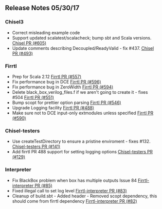 ## Release Notes 05/30/17

### Chisel3

- Correct misleading example code
- Support updated scalatest/scalacheck; bump sbt and Scala versions. [Chisel PR (#605)](https://github.com/ucb-bar/chisel3/pull/605)
- Update comments describing Decoupled/ReadyValid - fix #437. [Chisel PR (#493)](https://github.com/ucb-bar/chisel3/pull/493)

### Firrtl

- Prep for Scala 2.12 [Firrtl PR (#557)](https://github.com/ucb-bar/firrtl/pull/557)
- Fix performance bug in DCE [Firrtl PR (#596)](https://github.com/ucb-bar/firrtl/pull/596)
- Fix performance bug in ZeroWidth [Firrtl PR (#594)](https://github.com/ucb-bar/firrtl/pull/594)
- Delete black_box_verilog_files.f if we aren't going to create it - fixes #504 [Firrtl PR (#551)](https://github.com/ucb-bar/firrtl/pull/551)
- Bump scopt for prettier option parsing [Firrtl PR (#546)](https://github.com/ucb-bar/firrtl/pull/546)
- Upgrade Logging facility [Firrtl PR (#488)](https://github.com/ucb-bar/firrtl/pull/488)
- Make sure not to DCE input-only extmodules unless specified [Firrtl PR (#590)](https://github.com/ucb-bar/firrtl/pull/590)

### Chisel-testers

- Use createTestDirectory to ensure a pristine enviroment - fixes #132. [Chisel-testers PR (#141)](https://github.com/ucb-bar/chisel-testers/pull/141)
- Add firrtl PR 488 support for setting logging options [Chisel-testers PR (#129)](https://github.com/ucb-bar/chisel-testers/pull/129)

### Interpreter

- Fix BlackBox problem when box has multiple outputs Issue 84 [Firrtl-interpreter PR (#85)](https://github.com/ucb-bar/firrtl-interpreter/pull/85)
- Fixed illegal call to set log level [Firrtl-interpreter PR (#83)](https://github.com/ucb-bar/firrtl-interpreter/pull/83)
- Cleanup of build.sbt - Added header - Removed scopt dependency, this should come from firrtl dependency [Firrtl-interpreter PR (#82)](https://github.com/ucb-bar/firrtl-interpreter/pull/82)
